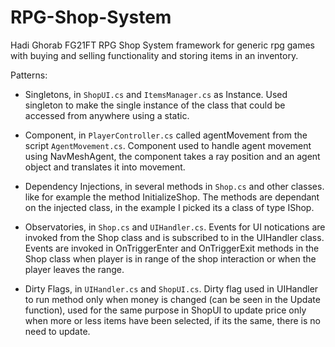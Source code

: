 # RPG-Shop-System

Hadi Ghorab FG21FT
RPG Shop System framework for generic rpg games with buying and selling functionality and storing items in an inventory.

Patterns:
- Singletons, in `ShopUI.cs` and `ItemsManager.cs` as Instance.
  Used singleton to make the single instance of the class that could be accessed from anywhere using a static.
  
- Component, in `PlayerController.cs` called agentMovement from the script `AgentMovement.cs`.
  Component used to handle agent movement using NavMeshAgent, the component takes a ray position and an agent object and translates it into movement.
  
- Dependency Injections, in several methods in `Shop.cs` and other classes. like for example the method InitializeShop.
  The methods are dependant on the injected class, in the example I picked its a class of type IShop.
  
- Observatories, in `Shop.cs` and `UIHandler.cs`.
  Events for UI notications are invoked from the Shop class and is subscribed to in the UIHandler class. Events are invoked in OnTriggerEnter and OnTriggerExit methods in the Shop     class when player is in range of the shop interaction or when the player leaves the range.
 
- Dirty Flags, in `UIHandler.cs` and `ShopUI.cs`.
  Dirty flag used in UIHandler to run method only when money is changed (can be seen in the Update function), used for the same purpose in ShopUI to update price only when more or   less items have been selected, if its the same, there is no need to update.
